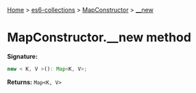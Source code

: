[Home](./index) &gt; [es6-collections](es6-collections.md) &gt; [MapConstructor](es6-collections.mapconstructor.md) &gt; [\_\_new](es6-collections.mapconstructor.__new.md)

# MapConstructor.\_\_new method


**Signature:**
```javascript
new < K, V >(): Map<K, V>;
```
**Returns:** `Map<K, V>`

